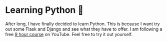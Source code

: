 # Learning Python 🐍

After long, I have finally decided to learn Python. This is because I want try out some Flask and Django and see what they have to offer. I am following a free [9 hour course](https://www.youtube.com/watch?v=qwAFL1597eM) on YouTube. Feel free to try it out yourself.

